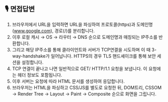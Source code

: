 ## 🎙️ 면접답변
1. 브라우저에서 URL을 입력하면 URL을 파싱하여 프로토콜(https)과 도메인명(www.google.com), 경로(/)를 분리합니다.
2. 이후 로컬 캐시 → OS → 라우터 → DNS 순으로 도메인명과 매칭되는 IP주소를 반환합니다.
3. 그리고 해당 IP주소를 통해 클라이언트와 서버가 TCP연결을 시도하며 이 때 3-way-handshake가 일어납니다.
    HTTPS의 경우 TLS 핸드셰이크를 통해 보안 세션을 설정합니다.
4. TCP 연결이 끝나고 나면 일반적으로 GET/ HTTP/1.1 요청을 보냅니다. 이 요청에는 헤더 정보도 포함됩니다.
5. 이후 서버는 요청에 따라 HTML 문서를 생성하여 응답합니다.
6. 브라우저는 HTML을 파싱하고 CSS/JS를 별도로 요청한 뒤, 
    DOM트리, CSSOM → Render Tree → Layout → Paint → Composite 순으로 화면을 그립니다.
